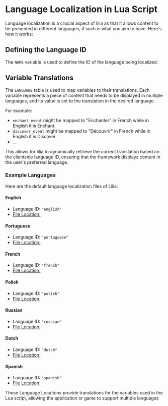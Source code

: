 # Language Localization in Lua Script

Language localization is a crucial aspect of lilia as that it allows content to be presented in different languages, if such is what you aim to have. Here's how it works:

## Defining the Language ID

The `NAME` variable is used to define the ID of the language being localized.

## Variable Translations

The `LANGUAGE` table is used to map variables to their translations. Each variable represents a piece of content that needs to be displayed in multiple languages, and its value is set to the translation in the desired language.

For example:

- `enchant_event` might be mapped to "Enchanter" in French while in English it is Enchant.
- `discover_event` might be mapped to "Découvrir" in French while in English it is Discover.
- ...

This allows for lilia to dynamically retrieve the correct translation based on the clientside language ID, ensuring that the framework displays content in the user's preferred language.

### Example Languages

Here are the default language localization files of Lilia:

#### English

- Language ID: `"english"`
- [File Location:](https://github.com/Lilia-Framework/Lilia/tree/main/lilia/libraries/languages/config/languages/english.lua)

#### Portuguese

- Language ID: `"portuguese"`
- [File Location:](https://github.com/Lilia-Framework/Lilia/tree/main/lilia/libraries/languages/config/languages/portuguese.lua)

#### French

- Language ID: `"french"`
- [File Location:](https://github.com/Lilia-Framework/Lilia/tree/main/lilia/libraries/languages/config/languages/french.lua)

#### Polish

- Language ID: `"polish"`
- [File Location:](https://github.com/Lilia-Framework/Lilia/tree/main/lilia/libraries/languages/config/languages/polish.lua)

#### Russian

- Language ID: `"russian"`
- [File Location:](https://github.com/Lilia-Framework/Lilia/tree/main/lilia/libraries/languages/config/languages/russian.lua)

#### Dutch

- Language ID: `"dutch"`
- [File Location:](https://github.com/Lilia-Framework/Lilia/tree/main/lilia/libraries/languages/config/languages/dutch.lua)

#### Spanish

- Language ID: `"spanish"`
- [File Location:](https://github.com/Lilia-Framework/Lilia/tree/main/lilia/libraries/languages/config/languages/spanish.lua)

These Language Locations provide translations for the variables used in the Lua script, allowing the application or game to support multiple languages
